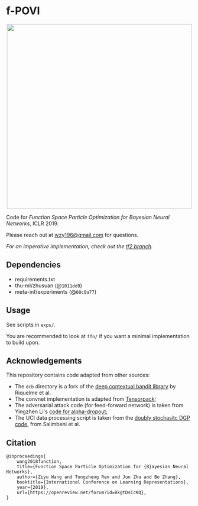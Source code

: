 # f-POVI

<p align="center">
<img src="http://ml.cs.tsinghua.edu.cn/~ziyu/static/fpovi/i.gif" width="500">
</p>

Code for *Function Space Particle Optimization for Bayesian Neural Networks*, ICLR 2019.

Please reach out at <wzy196@gmail.com> for questions.

*For an imperative implementation, check out the [tf2 branch](https://github.com/thu-ml/fpovi/tree/tf2).*

## Dependencies

- requirements.txt
- thu-ml/zhusuan (@`1011dd9`)
- meta-inf/experiments (@`60c0a77`)

## Usage

See scripts in `exps/`.

You are recommended to look at `ffn/` if you want a minimal implementation to build upon.

## Acknowledgements

This repository contains code adapted from other sources:

- The `dcb` directory is a fork of the [deep contextual bandit library](https://github.com/tensorflow/models/tree/master/research/deep_contextual_bandits) by Riquelme et al.
- The convnet implementation is adapted from [Tensorpack](https://github.com/tensorpack/tensorpack);
- The adversarial attack code (for feed-forward network) is taken from Yingzhen Li's [code for alpha-dropout](https://github.com/YingzhenLi/Dropout_BBalpha/blob/master/attacks_tf.py);
- The UCI data processing script is taken from the [doubly stochasitc DGP code](https://github.com/ICL-SML/Doubly-Stochastic-DGP), from Salimbeni et al.

## Citation

```
@inproceedings{
    wang2018function,
    title={Function Space Particle Optimization for {B}ayesian Neural Networks},
    author={Ziyu Wang and Tongzheng Ren and Jun Zhu and Bo Zhang},
    booktitle={International Conference on Learning Representations},
    year={2019},
    url={https://openreview.net/forum?id=BkgtDsCcKQ},
}
```

